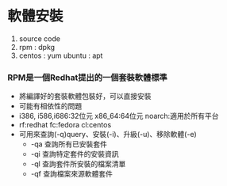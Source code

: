 # 軟體安裝
1. source code
2. rpm : dpkg
3. centos : yum    ubuntu : apt

### RPM是一個Redhat提出的一個套裝軟體標準
* 將編譯好的套裝軟體包裝好，可以直接安裝
* 可能有相依性的問題
* i386, i586,i686:32位元 x86_64:64位元 noarch:適用於所有平台
* rf:redhat fc:fedora cl:centos
* 可用來查詢(-q)query、安裝(-i)、升級(-u)、移除軟體(-e)
  * -qa 查詢所有已安裝套件
  * -qi 查詢特定套件的安裝資訊
  * -ql 查詢套件所安裝的檔案清單
  * -qf 查詢檔案來源軟體套件
